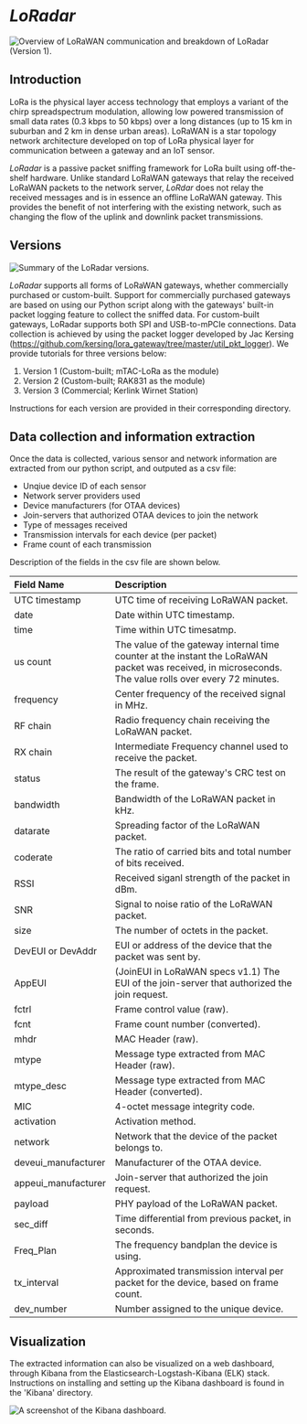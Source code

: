 # _LoRadar_

![Overview of LoRaWAN communication and breakdown of LoRadar (Version 1).](https://drive.google.com/uc?export=view&id=1MKsdDbceHVgKC9ZMwL1FuyNo4fZK0WaD)

## Introduction
LoRa is the physical layer access technology that employs a variant of the chirp spreadspectrum modulation, allowing low powered transmission of small data rates (0.3 kbps to 50 kbps) over a long distances (up to 15 km in suburban and 2 km in dense urban areas). LoRaWAN is a star topology network architecture developed on top of LoRa physical layer for communication between a gateway and an IoT sensor.

_LoRadar_ is a passive packet sniffing framework for LoRa built using off-the-shelf hardware. Unlike standard LoRaWAN gateways that relay the received LoRaWAN packets to the network server, _LoRdar_ does not relay the received messages and is in essence an offline LoRaWAN gateway. This provides the benefit of not interfering with the existing network, such as changing the flow of the uplink and downlink packet transmissions.

## Versions

![Summary of the LoRadar versions.](https://drive.google.com/uc?export=view&id=1OKXoblexwRSbd8lldo-9EEsxAR2Xif-K)

_LoRadar_ supports all forms of LoRaWAN gateways, whether commercially purchased or custom-built. Support for commercially purchased gateways are based on using our Python script along with the gateways' built-in packet logging feature to collect the sniffed data. For custom-built gateways, LoRadar supports both SPI and USB-to-mPCIe connections. Data collection is achieved by using the packet logger developed by Jac Kersing (https://github.com/kersing/lora_gateway/tree/master/util_pkt_logger). We provide tutorials for three versions below:
1) Version 1 (Custom-built; mTAC-LoRa as the module)
2) Version 2 (Custom-built; RAK831 as the module)
3) Version 3 (Commercial; Kerlink Wirnet Station)

Instructions for each version are provided in their corresponding directory.

## Data collection and information extraction
Once the data is collected, various sensor and network information are extracted from our python script, and outputed as a csv file:
- Unqiue device ID of each sensor
- Network server providers used
- Device manufacturers (for OTAA devices)
- Join-servers that authorized OTAA devices to join the network
- Type of messages received
- Transmission intervals for each device (per packet)
- Frame count of each transmission

Description of the fields in the csv file are shown below.

| Field Name | Description |
| :---       | :---        |
| UTC timestamp | UTC time of receiving LoRaWAN packet. |
| date | Date within UTC timestamp. |
| time | Time within UTC timesatmp. |
| us count | The value of the gateway internal time counter at the instant the LoRaWAN packet was received, in microseconds. The value rolls over every 72 minutes. |
| frequency | Center frequency of the received signal in MHz. |
| RF chain | Radio frequency chain receiving the LoRaWAN packet. |
| RX chain | Intermediate Frequency channel used to receive the packet. |
| status | The result of the gateway's CRC test on the frame. |
| bandwidth | Bandwidth of the LoRaWAN packet in kHz. |
| datarate | Spreading factor of the LoRaWAN packet. |
| coderate | The ratio of carried bits and total number of bits received. |
| RSSI | Received siganl strength of the packet in dBm. |
| SNR | Signal to noise ratio of the LoRaWAN packet. |
| size | The number of octets in the packet. |
| DevEUI or DevAddr | EUI or address of the device that the packet was sent by. |
| AppEUI | (JoinEUI in LoRaWAN specs v1.1) The EUI of the join-server that authorized the join request. |
| fctrl | Frame control value (raw). |
| fcnt | Frame count number (converted). |
| mhdr | MAC Header (raw). |
| mtype | Message type extracted from MAC Header (raw). |
| mtype_desc | Message type extracted from MAC Header (converted). |
| MIC | 4-octet message integrity code. |
| activation | Activation method. |
| network | Network that the device of the packet belongs to. |
| deveui_manufacturer | Manufacturer of the OTAA device. |
| appeui_manufacturer | Join-server that authorized the join request. |
| payload | PHY payload of the LoRaWAN packet. |
| sec_diff | Time differential from previous packet, in seconds. |
| Freq_Plan | The frequency bandplan the device is using. |
| tx_interval | Approximated transmission interval per packet for the device, based on frame count. |
| dev_number | Number assigned to the unique device. |

## Visualization
The extracted information can also be visualized on a web dashboard, through Kibana from the Elasticsearch-Logstash-Kibana (ELK) stack. Instructions on installing and setting up the Kibana dashboard is found in the 'Kibana' directory.

![A screenshot of the Kibana dashboard.](https://drive.google.com/uc?export=view&id=1sM8tS8UqK4CDGhlQFkQ7e9hJQtHtDFv5)
